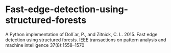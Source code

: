 # Fast-edge-detection-using-structured-forests
A Python implementation of Doll´ar, P., and Zitnick, C. L. 2015. Fast edge detection using structured forests. IEEE transactions on pattern analysis and machine intelligence 37(8):1558–1570

